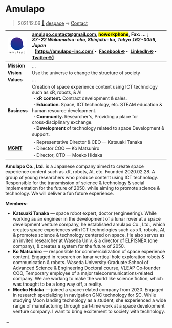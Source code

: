 # Amulapo
> 2021.12.06 [🚀](../../index/index.md) [despace](../index.md) → [Contact](../contact.md)

|[![](../f/contact/a/amulapo_logo1_thumb.webp)](../f/contact/a/amulapo_logo1.webp)|<amulapo.contact@gmail.com>, <mark>noworkphone</mark>, Fax: … ;<br> *37-22 Wakamatsu-cho, Shinjuku-ku, Tokyo 162-0056, Japan*<br> 【<https://amulapo-inc.com/>・ [Facebook ⎆](https://www.facebook.com/amulapo.info/)・ [LinkedIn ⎆](https://www.linkedin.com/company/amulapo-inc/)・ [Twitter ⎆](https://twitter.com/amulapo)】|
|:--|:--|
|**Mission**|…|
|**Vision**|Use the universe to change the structure of society|
|**Values**|…|
|**Business**|Creation of space experience content using ICT technology such as xR, robots, & AI<br> ・**xR content.** Contract development & sales.<br> ・**Education.** Space, ICT technology, etc. STEAM education & human resource development.<br> ・**Community.** Researcher's, Providing a place for cross‑disciplinary exchange.<br> ・**Development** of technology related to space Development & support.|
|**[MGMT](../mgmt.md)**|・Representative Director & CEO — Katsuaki Tanaka<br> ・Director COO — Ko Matsuhiro<br> ・Director, CTO — Moeko Hidaka|

**Amulapo Co., Ltd.** is a Japanese company aimed to create space experience content such as xR, robots, AI, etc. Founded 2020.02.28. A group of young researchers who produce content using ICT technology. Responsible for the transmission of science & technology & social implementation for the future of 2050, while aiming to promote science & technology. We will deliver a fun future experience.

**Members:**

   - **Katsuaki Tanaka** — space robot expert, doctor (engineering). While working as an engineer in the development of a lunar rover at a space development venture company, he established amulapo Co., Ltd., which creates space experiences with ICT technologies such as xR, robots, AI, & promotes science & technology centered on space. He also serves as an invited researcher at Waseda Univ. & a director of ELPISNEX (one company), & creates a system for the future of 2050.
   - **Ko Matsuhiro** — responsible for commercialization of space experience content. Engaged in research on lunar vertical hole exploration robots & communication & robots. Waseda University Graduate School of Advanced Science & Engineering Doctoral course, VLEAP Co‑founder COO, Temporary employee of a major telecommunications‑related company. We are working to make the world like science fiction, which was thought to be a long way off, a reality.
   - **Moeko Hidaka** — joined a space‑related company from 2020. Engaged in research specializing in navigation GNC technology for SC. While studying Moon landing technology as a student, she experienced a wide range of manufacturing through part‑time work at a space development venture company. I want to bring excitement to society with technology.

<p style="page-break-after:always"> </p>

…
